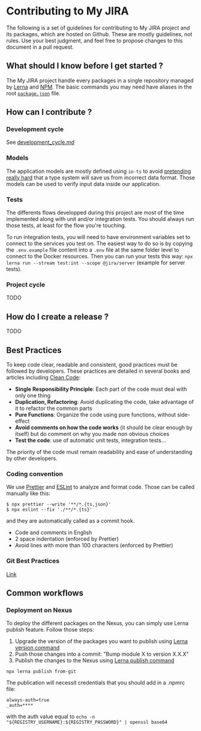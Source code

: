 # Contributing to My JIRA

The following is a set of guidelines for contributing to My JIRA project and its packages, which are hosted on Github.
These are mostly guidelines, not rules.
Use your best judgment, and feel free to propose changes to this document in a pull request.

## What should I know before I get started ?

The My JIRA project handle every packages in a single repository managed by [Lerna](https://github.com/lerna/lerna) and [NPM](https://www.npmjs.com/).
The basic commands you may need have aliases in the root [`package.json`](./package.json) file.

## How can I contribute ?

### Development cycle
See [development_cycle.md](./docs/contributing/development_cycle.md)

### Models
The application models are mostly defined using `io-ts` to avoid
[pretending really hard](https://www.reaktor.com/blog/fear-trust-and-javascript/)
that a type system will save us from incorrect data format.
Those models can be used to verify input data inside our application.

### Tests
The differents flows developped during this project are most of the time implemented along with unit and/or integration tests.
You should always run those tests, at least for the flow you're touching.

To run integration tests, you will need to have environment variables set to connect to the services you test on.
The easiest way to do so is by copying the `.env.example` file content into a `.env` file at the same folder level to connect to the Docker resources.
Then you can run your tests this way: `npx lerna run --stream test:int --scope @jira/server` (example for server tests).

### Project cycle
TODO

## How do I create a release ?
TODO


## Best Practices

To keep code clear, readable and consistent, good practices must be followed by developers. These practices are detailed in several books and articles including [Clean Code](https://www.amazon.com/Clean-Code-Handbook-Software-Craftsmanship/dp/0132350882):

- **Single Responsibility Principle**: Each part of the code must deal with only one thing
- **Duplication, Refactoring**: Avoid duplicating the code, take advantage of it to refactor the common parts
- **Pure Functions**: Organize the code using pure functions, without side-effect
- **Avoid comments on how the code works** (it should be clear enough by itself) but do comment on why you made non obvious choices
- **Test the code**: use of automatic unit tests, integration tests...

The priority of the code must remain readability and ease of understanding by other developers.

### Coding convention

We use [Prettier](https://prettier.io/) and [ESLint](https://eslint.org/) to analyze and format code.
Those can be called manually like this:
```
$ npx prettier --write '**/*.{ts,json}'
$ npx eslint --fix './**/*.{ts}'
```
and they are automatically called as a commit hook.

- Code and comments in English
- 2 space indentation (enforced by Prettier)
- Avoid lines with more than 100 characters (enforced by Prettier)

### Git Best Practices
[Link](./docs/git.md)

## Common workflows

### Deployment on Nexus
To deploy the different packages on the Nexus, you can simply use Lerna publish feature.
Follow those steps:
1. Upgrade the version of the packages you want to publish using [Lerna version command](https://github.com/lerna/lerna/tree/master/commands/version)
2. Push those changes into a commit: "Bump module X to version X.X.X"
3. Publish the changes to the Nexus using [Lerna publish command](https://github.com/lerna/lerna/tree/master/commands/publish)
```
npx lerna publish from-git
```
The publication will necessit credentials that you should add in a .npmrc file:
```
always-auth=true
_auth=****
```
with the auth value equal to `echo -n "${REGISTRY_USERNAME}:${REGISTRY_PASSWORD}" | openssl base64`
